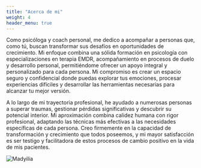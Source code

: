 ```yaml
---
title: "Acerca de mi"
weight: 4
header_menu: true
---
```


Como psicóloga y coach personal, me dedico a acompañar a personas que, como tú, buscan transformar sus desafíos en oportunidades de crecimiento. Mi enfoque combina una sólida formación en psicología con especializaciones en terapia EMDR, acompañamiento en procesos de duelo y desarrollo personal, permitiéndome ofrecer un apoyo integral y personalizado para cada persona. Mi compromiso es crear un espacio seguro y confidencial donde puedas explorar tus emociones, procesar experiencias difíciles y desarrollar las herramientas necesarias para alcanzar tu mejor versión.

A lo largo de mi trayectoria profesional, he ayudado a numerosas personas a superar traumas, gestionar pérdidas significativas y descubrir su potencial interior. Mi aproximación combina calidez humana con rigor profesional, adaptando las técnicas más efectivas a las necesidades específicas de cada persona. Creo firmemente en la capacidad de transformación y crecimiento que todos poseemos, y mi mayor satisfacción es ser testigo y facilitadora de estos procesos de cambio positivo en la vida de mis pacientes.

![Madyilia](images/madyi.jpeg)
